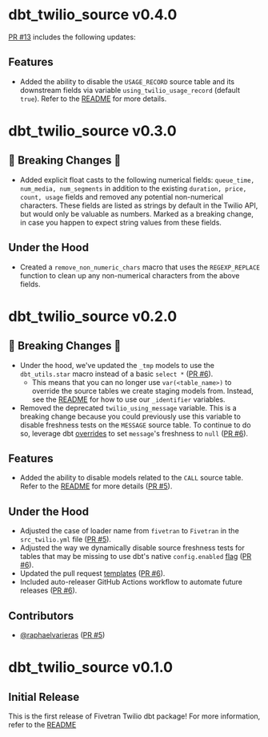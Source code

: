 # dbt_twilio_source v0.4.0

[PR #13](https://github.com/fivetran/dbt_twilio_source/pull/13) includes the following updates:

## Features
- Added the ability to disable the `USAGE_RECORD` source table and its downstream fields via variable `using_twilio_usage_record` (default `true`). Refer to the [README](https://github.com/fivetran/dbt_twilio_source?tab=readme-ov-file#step-4-enablingdisabling-models) for more details.

# dbt_twilio_source v0.3.0

## 🚨 Breaking Changes 🚨
- Added explicit float casts to the following numerical fields: `queue_time, num_media, num_segments` in addition to the existing `duration, price, count, usage` fields and removed any potential non-numerical characters. These fields are listed as strings by default in the Twilio API, but would only be valuable as numbers. Marked as a breaking change, in case you happen to expect string values from these fields.

## Under the Hood
- Created a `remove_non_numeric_chars` macro that uses the `REGEXP_REPLACE` function to clean up any non-numerical characters from the above fields.

# dbt_twilio_source v0.2.0

## 🚨 Breaking Changes 🚨
- Under the hood, we've updated the `_tmp` models to use the `dbt_utils.star` macro instead of a basic `select *` ([PR #6](https://github.com/fivetran/dbt_twilio_source/pull/6)).
  - This means that you can no longer use `var(<table_name>)` to override the source tables we create staging models from. Instead, see the [README](https://github.com/fivetran/dbt_twilio_source?tab=readme-ov-file#change-the-source-table-references) for how to use our `_identifier` variables.
- Removed the deprecated `twilio_using_message` variable. This is a breaking change because you could previously use this variable to disable freshness tests on the `MESSAGE` source table. To continue to do so, leverage dbt [overrides](https://docs.getdbt.com/reference/resource-properties/overrides#configure-your-own-source-freshness-for-a-source-table-in-a-package) to set `message`'s freshness to `null` ([PR #6](https://github.com/fivetran/dbt_twilio_source/pull/6)).

## Features
- Added the ability to disable models related to the `CALL` source table. Refer to the [README](https://github.com/fivetran/dbt_twilio_source?tab=readme-ov-file#step-4-enablingdisabling-models) for more details ([PR #5](https://github.com/fivetran/dbt_twilio_source/pull/5)).

## Under the Hood
- Adjusted the case of loader name from `fivetran` to `Fivetran` in the `src_twilio.yml` file ([PR #5](https://github.com/fivetran/dbt_twilio_source/pull/5)).
- Adjusted the way we dynamically disable source freshness tests for tables that may be missing to use dbt's native `config.enabled` [flag](https://docs.getdbt.com/reference/resource-configs/enabled) ([PR #6](https://github.com/fivetran/dbt_twilio_source/pull/6)).
- Updated the pull request [templates](/.github) ([PR #6](https://github.com/fivetran/dbt_twilio_source/pull/6)).
- Included auto-releaser GitHub Actions workflow to automate future releases ([PR #6](https://github.com/fivetran/dbt_twilio_source/pull/6)).

## Contributors
- [@raphaelvarieras](https://github.com/raphaelvarieras) ([PR #5](https://github.com/fivetran/dbt_twilio_source/pull/5))

# dbt_twilio_source v0.1.0

## Initial Release
This is the first release of Fivetran Twilio dbt package! For more information, refer to the [README](/README.md)
